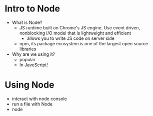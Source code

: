 # Intro to Node

* What is Node?
    - JS runtime built on Chrome's JS engine. Use event driven, nonblocking I/O model that is lightweight and efficient
        - allows you to write JS code on server side
    - npm, its package ecosystem is one of the largest open source libraries 
* Why are we using it?
    - popular
    - In JaveScript!

# Using Node

* interact with node console
* run a file with Node
* node <file name>